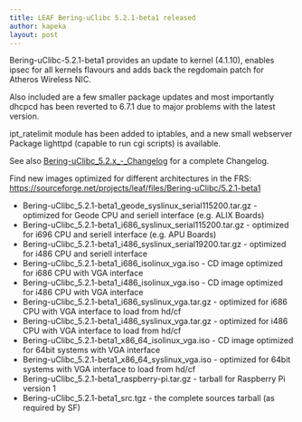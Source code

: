 ```yaml
---
title: LEAF Bering-uClibc 5.2.1-beta1 released
author: kapeka
layout: post
---
```


Bering-uClibc-5.2.1-beta1 provides an update to kernel (4.1.10), enables ipsec for all kernels 
flavours and adds back the regdomain patch for Atheros Wireless NIC.

Also included are a few smaller package updates and most importantly 
dhcpcd has been reverted to 6.7.1 due to major problems with the latest version.

ipt_ratelimit module has been added to iptables, and a new small webserver Package 
lighttpd (capable to run cgi scripts) is available.

See also
<a href="{{ site.buc_wiki_url }}/Bering-uClibc_5.2.x_-_Changelog">Bering-uClibc_5.2.x_-_Changelog</a>
for a complete Changelog.

<p>Find new images optimized for different architectures in the FRS:
<a href="https://sourceforge.net/projects/leaf/files/">https://sourceforge.net/projects/leaf/files/Bering-uClibc/5.2.1-beta1</a>
<ul>
<li>Bering-uClibc_5.2.1-beta1_geode_syslinux_serial115200.tar.gz - optimized for Geode CPU and seriell interface (e.g. ALIX Boards) </li>

<li>Bering-uClibc_5.2.1-beta1_i686_syslinux_serial115200.tar.gz - optimized for i696 CPU and seriell interface (e.g. APU Boards) </li>

<li>Bering-uClibc_5.2.1-beta1_i486_syslinux_serial19200.tar.gz - optimized for i486 CPU and seriell interface </li>

<li>Bering-uClibc_5.2.1-beta1_i686_isolinux_vga.iso - CD image optimized for i686 CPU with VGA interface</li>

<li>Bering-uClibc_5.2.1-beta1_i486_isolinux_vga.iso - CD image optimized for i486 CPU with VGA interface</li>

<li>Bering-uClibc_5.2.1-beta1_i686_syslinux_vga.tar.gz - optimized for i686 CPU with VGA interface to load from hd/cf</li>

<li>Bering-uClibc_5.2.1-beta1_i486_syslinux_vga.tar.gz - optimized for i486 CPU with VGA interface to load from hd/cf</li>

<li>Bering-uClibc_5.2.1-beta1_x86_64_isolinux_vga.iso - CD image optimized for 64bit systems  with VGA interface</li>

<li>Bering-uClibc_5.2.1-beta1_x86_64_syslinux_vga.iso - optimized for
64bit systems  with VGA interface to load from hd/cf</li>

<li>Bering-uClibc_5.2.1-beta1_raspberry-pi.tar.gz - tarball for Raspberry Pi version 1</li>

<li>Bering-uClibc_5.2.1-beta1_src.tgz - the complete sources tarball (as
required by SF)</li>
</ul>
